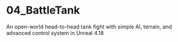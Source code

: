 # 04_BattleTank
An open-world head-to-head tank fight with simple AI, terrain, and advanced control system in Unreal 4.18
